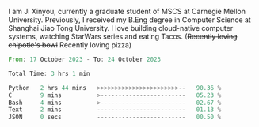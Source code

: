I am Ji Xinyou, currently a graduate student of MSCS at Carnegie Mellon University. Previously, I received my B.Eng degree in Computer Science at Shanghai Jiao Tong University.
I love building cloud-native computer systems, watching StarWars series and eating Tacos. (~~Recently loving chipotle's bowl~~ Recently loving pizza)

<!--START_SECTION:waka-->

```rust
From: 17 October 2023 - To: 24 October 2023

Total Time: 3 hrs 1 min

Python   2 hrs 44 mins   >>>>>>>>>>>>>>>>>>>>>>>--   90.36 %
C        9 mins          >------------------------   05.23 %
Bash     4 mins          >------------------------   02.67 %
Text     2 mins          -------------------------   01.13 %
JSON     0 secs          -------------------------   00.50 %
```

<!--END_SECTION:waka-->
